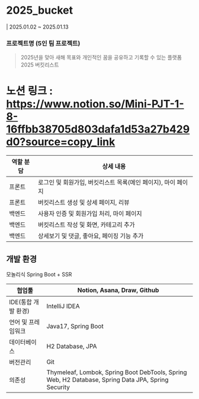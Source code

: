 # 2025_bucket
| 2025.01.02 ~ 2025.01.13
### 프로젝트명 (5인 팀 프로젝트)
> 2025년을 맞아 새해 목표와 개인적인 꿈을 공유하고 기록할 수 있는 플랫폼 2025 버킷리스트
# 노션 링크 : https://www.notion.so/Mini-PJT-1-8-16ffbb38705d803dafa1d53a27b429d0?source=copy_link


|역할 분담 | 상세 내용 |
|---|---|
| 프론트 | 로그인 및 회원가입, 버킷리스트 목록(메인 페이지), 마이 페이지 |
| 프론트 | 버킷리스트 생성 및 상세 페이지, 리뷰 |
| 백엔드 | 사용자 인증 및 회원가입 처리, 마이 페이지 |
| 백엔드 | 버킷리스트 작성 및 화면, 카테고리 추가 |
| 백엔드 | 상세보기 및 댓글, 좋아요, 페이징 기능 추가 |


## 개발 환경
모놀리식 Spring Boot + SSR

| 협업툴 | Notion, Asana, Draw, Github |
|---|---|
|IDE(통합 개발 환경)|IntelliJ IDEA|
|언어 및 프레임워크|Java17, Spring Boot|
|데이터베이스|H2 Database, JPA|
|버전관리|Git|
|의존성| Thymeleaf, Lombok, Spring Boot DebTools, Spring Web, H2 Database, Spring Data JPA, Spring Security|

